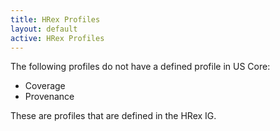```yaml
---
title: HRex Profiles
layout: default
active: HRex Profiles
---
```


The following profiles do not have a defined profile in US Core:
* Coverage
* Provenance

These are profiles that are defined in the HRex IG.


